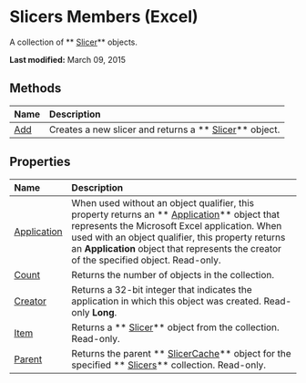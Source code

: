 
# Slicers Members (Excel)
A collection of  ** [Slicer](577be0f6-4eda-0093-8899-097f3c900383.md)** objects.

 **Last modified:** March 09, 2015


## Methods



|**Name**|**Description**|
|:-----|:-----|
| [Add](f2632dee-e8fb-440c-cad8-2dd2f7e37739.md)|Creates a new slicer and returns a  ** [Slicer](577be0f6-4eda-0093-8899-097f3c900383.md)** object.|

## Properties



|**Name**|**Description**|
|:-----|:-----|
| [Application](f3878abf-c107-8248-31cb-c1df60f52cef.md)|When used without an object qualifier, this property returns an  ** [Application](19b73597-5cf9-4f56-8227-b5211f657f6f.md)** object that represents the Microsoft Excel application. When used with an object qualifier, this property returns an **Application** object that represents the creator of the specified object. Read-only.|
| [Count](bb5cafff-2c72-61b6-5c91-bd81594b03dd.md)|Returns the number of objects in the collection.|
| [Creator](c02ffedb-014b-1fd2-544c-5cd6dc83912a.md)|Returns a 32-bit integer that indicates the application in which this object was created. Read-only  **Long**.|
| [Item](2e986f53-41bd-69cd-74fc-ce9f5c0ffa0b.md)|Returns a  ** [Slicer](577be0f6-4eda-0093-8899-097f3c900383.md)** object from the collection. Read-only.|
| [Parent](1c3f6ccc-f6f3-2156-8316-5f322938f4a2.md)|Returns the parent  ** [SlicerCache](6e6533e3-0503-a1d3-9ecd-f7997233565f.md)** object for the specified ** [Slicers](12b67ff5-cf66-35d1-2c72-9aa2f4a396a0.md)** collection. Read-only.|
